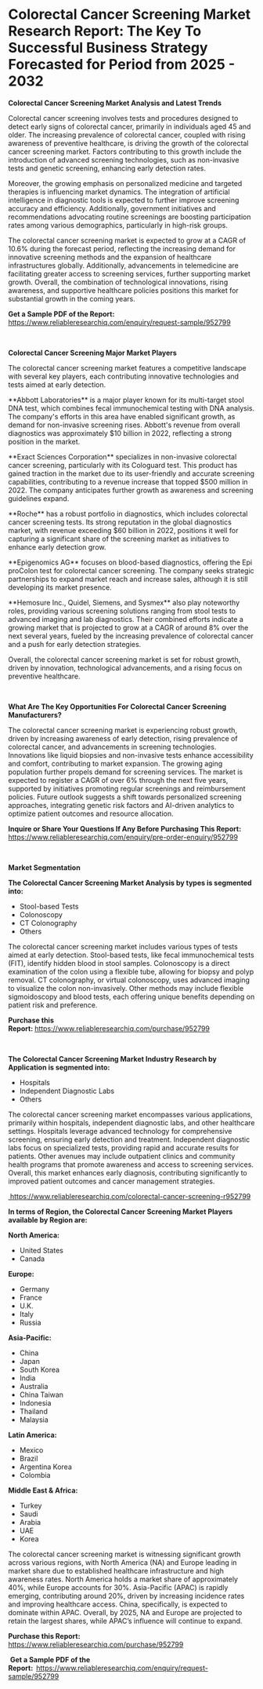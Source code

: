 <p><h1>Colorectal Cancer Screening Market Research Report: The Key To Successful Business Strategy Forecasted for Period from 2025 - 2032</h1></p><p><strong>Colorectal Cancer Screening Market Analysis and Latest Trends</strong></p>
<p><p>Colorectal cancer screening involves tests and procedures designed to detect early signs of colorectal cancer, primarily in individuals aged 45 and older. The increasing prevalence of colorectal cancer, coupled with rising awareness of preventive healthcare, is driving the growth of the colorectal cancer screening market. Factors contributing to this growth include the introduction of advanced screening technologies, such as non-invasive tests and genetic screening, enhancing early detection rates. </p><p>Moreover, the growing emphasis on personalized medicine and targeted therapies is influencing market dynamics. The integration of artificial intelligence in diagnostic tools is expected to further improve screening accuracy and efficiency. Additionally, government initiatives and recommendations advocating routine screenings are boosting participation rates among various demographics, particularly in high-risk groups.</p><p>The colorectal cancer screening market is expected to grow at a CAGR of 10.6% during the forecast period, reflecting the increasing demand for innovative screening methods and the expansion of healthcare infrastructures globally. Additionally, advancements in telemedicine are facilitating greater access to screening services, further supporting market growth. Overall, the combination of technological innovations, rising awareness, and supportive healthcare policies positions this market for substantial growth in the coming years.</p></p>
<p><strong>Get a Sample PDF of the Report:&nbsp;</strong> <a href="https://www.reliableresearchiq.com/enquiry/request-sample/952799?utm_campaign=3704&utm_medium=2&utm_source=Github&utm_content=ia&utm_term=17042025&utm_id=colorectal-cancer-screening">https://www.reliableresearchiq.com/enquiry/request-sample/952799</a></p>
<p>&nbsp;</p>
<p><strong>Colorectal Cancer Screening Major Market Players</strong></p>
<p><p>The colorectal cancer screening market features a competitive landscape with several key players, each contributing innovative technologies and tests aimed at early detection. </p><p>**Abbott Laboratories** is a major player known for its multi-target stool DNA test, which combines fecal immunochemical testing with DNA analysis. The company's efforts in this area have enabled significant growth, as demand for non-invasive screening rises. Abbott's revenue from overall diagnostics was approximately $10 billion in 2022, reflecting a strong position in the market.</p><p>**Exact Sciences Corporation** specializes in non-invasive colorectal cancer screening, particularly with its Cologuard test. This product has gained traction in the market due to its user-friendly and accurate screening capabilities, contributing to a revenue increase that topped $500 million in 2022. The company anticipates further growth as awareness and screening guidelines expand.</p><p>**Roche** has a robust portfolio in diagnostics, which includes colorectal cancer screening tests. Its strong reputation in the global diagnostics market, with revenue exceeding $60 billion in 2022, positions it well for capturing a significant share of the screening market as initiatives to enhance early detection grow.</p><p>**Epigenomics AG** focuses on blood-based diagnostics, offering the Epi proColon test for colorectal cancer screening. The company seeks strategic partnerships to expand market reach and increase sales, although it is still developing its market presence.</p><p>**Hemosure Inc., Quidel, Siemens, and Sysmex** also play noteworthy roles, providing various screening solutions ranging from stool tests to advanced imaging and lab diagnostics. Their combined efforts indicate a growing market that is projected to grow at a CAGR of around 8% over the next several years, fueled by the increasing prevalence of colorectal cancer and a push for early detection strategies. </p><p>Overall, the colorectal cancer screening market is set for robust growth, driven by innovation, technological advancements, and a rising focus on preventive healthcare.</p></p>
<p>&nbsp;</p>
<p><strong>What Are The Key Opportunities For Colorectal Cancer Screening Manufacturers?</strong></p>
<p><p>The colorectal cancer screening market is experiencing robust growth, driven by increasing awareness of early detection, rising prevalence of colorectal cancer, and advancements in screening technologies. Innovations like liquid biopsies and non-invasive tests enhance accessibility and comfort, contributing to market expansion. The growing aging population further propels demand for screening services. The market is expected to register a CAGR of over 6% through the next five years, supported by initiatives promoting regular screenings and reimbursement policies. Future outlook suggests a shift towards personalized screening approaches, integrating genetic risk factors and AI-driven analytics to optimize patient outcomes and resource allocation.</p></p>
<p><strong>Inquire or Share Your Questions If Any Before Purchasing This Report:</strong> <a href="https://www.reliableresearchiq.com/enquiry/pre-order-enquiry/952799?utm_campaign=3704&utm_medium=2&utm_source=Github&utm_content=ia&utm_term=17042025&utm_id=colorectal-cancer-screening">https://www.reliableresearchiq.com/enquiry/pre-order-enquiry/952799</a></p>
<p>&nbsp;</p>
<p><strong>Market Segmentation</strong></p>
<p><strong>The Colorectal Cancer Screening Market Analysis by types is segmented into:</strong></p>
<p><ul><li>Stool-based Tests</li><li>Colonoscopy</li><li>CT Colonography</li><li>Others</li></ul></p>
<p><p>The colorectal cancer screening market includes various types of tests aimed at early detection. Stool-based tests, like fecal immunochemical tests (FIT), identify hidden blood in stool samples. Colonoscopy is a direct examination of the colon using a flexible tube, allowing for biopsy and polyp removal. CT colonography, or virtual colonoscopy, uses advanced imaging to visualize the colon non-invasively. Other methods may include flexible sigmoidoscopy and blood tests, each offering unique benefits depending on patient risk and preference.</p></p>
<p><strong>Purchase this Report:&nbsp;</strong><a href="https://www.reliableresearchiq.com/purchase/952799?utm_campaign=3704&utm_medium=2&utm_source=Github&utm_content=ia&utm_term=17042025&utm_id=colorectal-cancer-screening">https://www.reliableresearchiq.com/purchase/952799</a></p>
<p>&nbsp;</p>
<p><strong>The Colorectal Cancer Screening Market Industry Research by Application is segmented into:</strong></p>
<p><ul><li>Hospitals</li><li>Independent Diagnostic Labs</li><li>Others</li></ul></p>
<p><p>The colorectal cancer screening market encompasses various applications, primarily within hospitals, independent diagnostic labs, and other healthcare settings. Hospitals leverage advanced technology for comprehensive screening, ensuring early detection and treatment. Independent diagnostic labs focus on specialized tests, providing rapid and accurate results for patients. Other avenues may include outpatient clinics and community health programs that promote awareness and access to screening services. Overall, this market enhances early diagnosis, contributing significantly to improved patient outcomes and cancer management strategies.</p></p>
<p><a href="https://www.reliableresearchiq.com/colorectal-cancer-screening-r952799?utm_campaign=3704&utm_medium=2&utm_source=Github&utm_content=ia&utm_term=17042025&utm_id=colorectal-cancer-screening">&nbsp;https://www.reliableresearchiq.com/colorectal-cancer-screening-r952799</a></p>
<p><strong>In terms of Region, the Colorectal Cancer Screening Market Players available by Region are:</strong></p>
<p>
    <p> <strong> North America: </strong>
        <ul>
            <li>United States</li>
            <li>Canada</li>
        </ul>
        </p> 
    <p> <strong> Europe: </strong>
        <ul>
            <li>Germany</li>
            <li>France</li>
            <li>U.K.</li>
            <li>Italy</li>
            <li>Russia</li>
        </ul>
        </p> 
    <p> <strong> Asia-Pacific: </strong>
        <ul>
            <li>China</li>
            <li>Japan</li>
            <li>South Korea</li>
            <li>India</li>
            <li>Australia</li>
            <li>China Taiwan</li>
            <li>Indonesia</li>
            <li>Thailand</li>
            <li>Malaysia</li>
        </ul>
        </p> 
    <p> <strong> Latin America: </strong>
        <ul>
            <li>Mexico</li>
            <li>Brazil</li>
            <li>Argentina Korea</li>
            <li>Colombia</li>
        </ul>
        </p> 
    <p> <strong> Middle East & Africa: </strong>
        <ul>
            <li>Turkey</li>
            <li>Saudi</li>
            <li>Arabia</li>
            <li>UAE</li>
            <li>Korea</li>
        </ul>
    </p>
    </p>
<p><p>The colorectal cancer screening market is witnessing significant growth across various regions, with North America (NA) and Europe leading in market share due to established healthcare infrastructure and high awareness rates. North America holds a market share of approximately 40%, while Europe accounts for 30%. Asia-Pacific (APAC) is rapidly emerging, contributing around 20%, driven by increasing incidence rates and improving healthcare access. China, specifically, is expected to dominate within APAC. Overall, by 2025, NA and Europe are projected to retain the largest shares, while APAC’s influence will continue to expand.</p></p>
<p><strong>Purchase this Report: </strong><a href="https://www.reliableresearchiq.com/purchase/952799?utm_campaign=3704&utm_medium=2&utm_source=Github&utm_content=ia&utm_term=17042025&utm_id=colorectal-cancer-screening">https://www.reliableresearchiq.com/purchase/952799</a></p>
<p>&nbsp;<strong>Get a Sample PDF of the Report:&nbsp;&nbsp;</strong><a href="https://www.reliableresearchiq.com/enquiry/request-sample/952799?utm_campaign=3704&utm_medium=2&utm_source=Github&utm_content=ia&utm_term=17042025&utm_id=colorectal-cancer-screening">https://www.reliableresearchiq.com/enquiry/request-sample/952799</a></p>
<p><strong></strong></p>
<p><p></p><p></p><p></p></p>